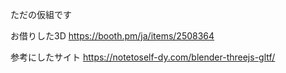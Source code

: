 ただの仮組です

お借りした3D
https://booth.pm/ja/items/2508364

参考にしたサイト
https://notetoself-dy.com/blender-threejs-gltf/
